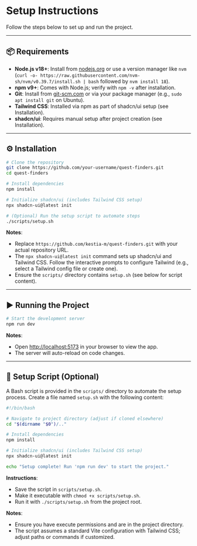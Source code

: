 # Setup Instructions

Follow the steps below to set up and run the project.

---

## 📦 Requirements

- **Node.js v18+**: Install from [nodejs.org](https://nodejs.org/) or use a version manager like `nvm` (`curl -o- https://raw.githubusercontent.com/nvm-sh/nvm/v0.39.7/install.sh | bash` followed by `nvm install 18`).
- **npm v9+**: Comes with Node.js; verify with `npm -v` after installation.
- **Git**: Install from [git-scm.com](https://git-scm.com/) or via your package manager (e.g., `sudo apt install git` on Ubuntu).
- **Tailwind CSS**: Installed via npm as part of shadcn/ui setup (see Installation).
- **shadcn/ui**: Requires manual setup after project creation (see Installation).

---

## ⚙️ Installation

```bash
# Clone the repository
git clone https://github.com/your-username/quest-finders.git
cd quest-finders

# Install dependencies
npm install

# Initialize shadcn/ui (includes Tailwind CSS setup)
npx shadcn-ui@latest init

# (Optional) Run the setup script to automate steps
./scripts/setup.sh
```

**Notes**:

- Replace `https://github.com/kestia-m/quest-finders.git` with your actual repository URL.
- The `npx shadcn-ui@latest init` command sets up shadcn/ui and Tailwind CSS. Follow the interactive prompts to configure Tailwind (e.g., select a Tailwind config file or create one).
- Ensure the `scripts/` directory contains `setup.sh` (see below for script content).

---

## ▶️ Running the Project

```bash
# Start the development server
npm run dev
```

**Notes**:

- Open [http://localhost:5173](http://localhost:5173/) in your browser to view the app.
- The server will auto-reload on code changes.

---

## 📜 Setup Script (Optional)

A Bash script is provided in the `scripts/` directory to automate the setup process. Create a file named `setup.sh` with the following content:

```bash
#!/bin/bash

# Navigate to project directory (adjust if cloned elsewhere)
cd "$(dirname "$0")/.."

# Install dependencies
npm install

# Initialize shadcn/ui (includes Tailwind CSS setup)
npx shadcn-ui@latest init

echo "Setup complete! Run 'npm run dev' to start the project."
```

**Instructions**:

- Save the script in `scripts/setup.sh`.
- Make it executable with `chmod +x scripts/setup.sh`.
- Run it with `./scripts/setup.sh` from the project root.

**Notes**:

- Ensure you have execute permissions and are in the project directory.
- The script assumes a standard Vite configuration with Tailwind CSS; adjust paths or commands if customized.
